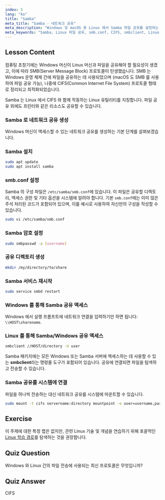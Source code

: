 ```yaml
---
index: 5
lang: "ko"
title: "Samba"
meta_title: "Samba - 네트워크 공유"
meta_description: "Windows 및 macOS 용 Linux 에서 Samba 파일 공유를 설정하는 방법을 배웁니다. 이 초보자 가이드는 설치, 구성 및 공유 액세스를 다룹니다. 시작하세요!"
meta_keywords: "Samba, Linux 파일 공유, smb.conf, CIFS, smbclient, Linux 튜토리얼, 초보자 가이드"
---
```


## Lesson Content

컴퓨팅 초창기에는 Windows 머신이 Linux 머신과 파일을 공유해야 할 필요성이 생겼고, 이에 따라 SMB(Server Message Block) 프로토콜이 탄생했습니다. SMB 는 Windows 운영 체제 간에 파일을 공유하는 데 사용되었으며 (macOS 도 SMB 를 사용하여 파일 공유 가능), 나중에 CIFS(Common Internet File System) 프로토콜 형태로 정리되고 최적화되었습니다.

Samba 는 Linux 에서 CIFS 와 함께 작동하는 Linux 유틸리티를 지칭합니다. 파일 공유 외에도 프린터와 같은 리소스도 공유할 수 있습니다.

### Samba 로 네트워크 공유 생성

Windows 머신이 액세스할 수 있는 네트워크 공유를 생성하는 기본 단계를 살펴보겠습니다.

### Samba 설치

```bash
sudo apt update
sudo apt install samba
```

### smb.conf 설정

Samba 의 구성 파일은 `/etc/samba/smb.conf`에 있습니다. 이 파일은 공유할 디렉토리, 액세스 권한 및 기타 옵션을 시스템에 알려야 합니다. 기본 `smb.conf`에는 이미 많은 주석 처리된 코드가 포함되어 있으며, 이를 예시로 사용하여 자신만의 구성을 작성할 수 있습니다.

```bash
sudo vi /etc/samba/smb.conf
```

### Samba 암호 설정

```bash
sudo smbpasswd -a [username]
```

### 공유 디렉토리 생성

```bash
mkdir /my/directory/to/share
```

### Samba 서비스 재시작

```bash
sudo service smbd restart
```

### Windows 를 통해 Samba 공유 액세스

Windows 에서 실행 프롬프트에 네트워크 연결을 입력하기만 하면 됩니다: `\\HOST\sharename`.

### Linux 를 통해 Samba/Windows 공유 액세스

```bash
smbclient //HOST/directory -U user
```

Samba 패키지에는 모든 Windows 또는 Samba 서버에 액세스하는 데 사용할 수 있는 **smbclient**라는 명령줄 도구가 포함되어 있습니다. 공유에 연결되면 파일을 탐색하고 전송할 수 있습니다.

### Samba 공유를 시스템에 연결

파일을 하나씩 전송하는 대신 네트워크 공유를 시스템에 마운트할 수 있습니다.

```bash
sudo mount -t cifs servername:directory mountpoint -o user=username,pass=password
```

## Exercise

이 주제에 대한 특정 랩은 없지만, 관련 Linux 기술 및 개념을 연습하기 위해 포괄적인 [Linux 학습 경로](https://labex.io/ko/learn/linux)를 탐색하는 것을 권장합니다.

## Quiz Question

Windows 와 Linux 간의 파일 전송에 사용되는 최신 프로토콜은 무엇입니까?

## Quiz Answer

CIFS

